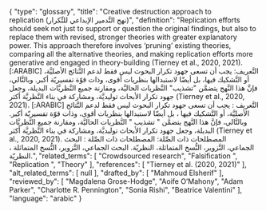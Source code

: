 {
    "type": "glossary",
    "title": "Creative destruction approach to replication (نهج التَّدمير الإبداعي للتِّكرار)",
    "definition": "Replication efforts should seek not just to support or question the original findings, but also to replace them with revised, stronger theories with greater explanatory power. This approach therefore involves ‘pruning’ existing theories, comparing all the alternative theories, and making replication efforts more generative and engaged in theory-building (Tierney et al., 2020, 2021). [:ARABIC] التَّعريف: ‏يجب أن تسعى جهود تكرار البحوث ليس فقط لدعم النَّتائج الأصليَّة، أو التَّشكيك فيها، بل أيضّا لاستبدالها بنظريات أقوى، وذات قوّة تفسيريّة أكبر. وبالتَّالي، فإنَّ هذا النَّهج يتضمَّن \"تشذيب\" النَّظريات الحاليَّة، ومقارنة جميع النَّظريَّات البديلة، وجعل جهود تكرار الأبحاث توليديَّة، ومشاركة في بناء النَّظريَّة أكثر (Tierney et al., 2020, 2021). [:ARABIC] التَّعريف : ‏يجب أن تسعى جهود تكرار البحوث ليس فقط لدعم النَّتائج الأصليَّة، أو التَّشكيك فيها ، بل أيضّا لاستبدالها بنظريات أقوى، وذات قوّة تفسيريّة أكبر. وبالتَّالي، فإنَّ هذا النَّهج يتضمَّن \" تشذيب \" النَّظريات الحاليَّة، ومقارنة جميع النَّظريَّات البديلة، وجعل جهود تكرار الأبحاث توليديَّة، ومشاركة في بناء النَّظريَّة أكثر (Tierney et al., 2020, 2021). المصطلحات ذات الصِّلة: المصطلحات ذات الصِّلة : البحث الجماعي، التَّزوير، النُّسخ المتماثلة، النظريّة. البحث الجماعي، التَّزوير، النُّسخ المتماثلة ، النظريّة.",
    "related_terms": [
        "Crowdsourced research",
        "Falsification ",
        "Replication ",
        "Theory"
    ],
    "references": [
        "Tierney et al. (2020, 2021)"
    ],
    "alt_related_terms": [
        null
    ],
    "drafted_by": [
        "Mahmoud Elsherif"
    ],
    "reviewed_by": [
        "Magdalena Grose-Hodge",
        "Aoife O’Mahony",
        "Adam Parker",
        "Charlotte R. Pennington",
        "Sonia Rishi",
        "Beatrice Valentini"
    ],
    "language": "arabic"
}